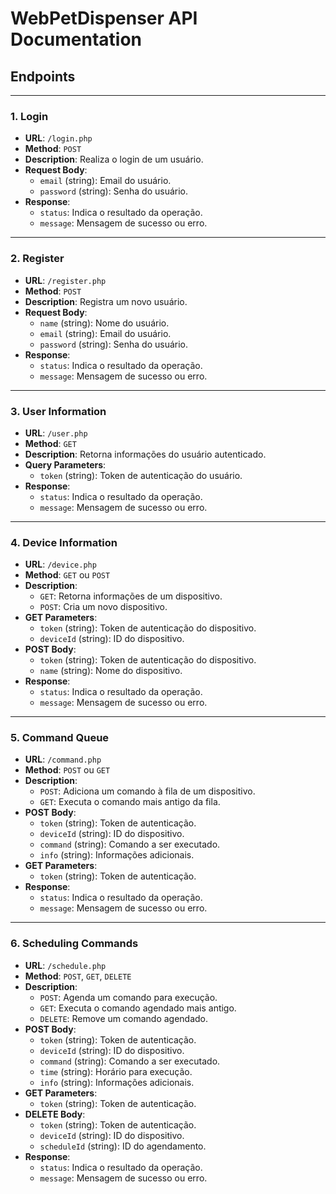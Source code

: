 # WebPetDispenser API Documentation

## Endpoints

---

### 1. Login
- **URL**: `/login.php`
- **Method**: `POST`
- **Description**: Realiza o login de um usuário.
- **Request Body**:
  - `email` (string): Email do usuário.
  - `password` (string): Senha do usuário.
- **Response**:
  - `status`: Indica o resultado da operação.
  - `message`: Mensagem de sucesso ou erro.

---

### 2. Register
- **URL**: `/register.php`
- **Method**: `POST`
- **Description**: Registra um novo usuário.
- **Request Body**:
  - `name` (string): Nome do usuário.
  - `email` (string): Email do usuário.
  - `password` (string): Senha do usuário.
- **Response**:
  - `status`: Indica o resultado da operação.
  - `message`: Mensagem de sucesso ou erro.

---

### 3. User Information
- **URL**: `/user.php`
- **Method**: `GET`
- **Description**: Retorna informações do usuário autenticado.
- **Query Parameters**:
  - `token` (string): Token de autenticação do usuário.
- **Response**:
  - `status`: Indica o resultado da operação.
  - `message`: Mensagem de sucesso ou erro.

---

### 4. Device Information
- **URL**: `/device.php`
- **Method**: `GET` ou `POST`
- **Description**:
  - `GET`: Retorna informações de um dispositivo.
  - `POST`: Cria um novo dispositivo.
- **GET Parameters**:
  - `token` (string): Token de autenticação do dispositivo.
  - `deviceId` (string): ID do dispositivo.
- **POST Body**:
  - `token` (string): Token de autenticação do dispositivo.
  - `name` (string): Nome do dispositivo.
- **Response**:
  - `status`: Indica o resultado da operação.
  - `message`: Mensagem de sucesso ou erro.

---

### 5. Command Queue
- **URL**: `/command.php`
- **Method**: `POST` ou `GET`
- **Description**:
  - `POST`: Adiciona um comando à fila de um dispositivo.
  - `GET`: Executa o comando mais antigo da fila.
- **POST Body**:
  - `token` (string): Token de autenticação.
  - `deviceId` (string): ID do dispositivo.
  - `command` (string): Comando a ser executado.
  - `info` (string): Informações adicionais.
- **GET Parameters**:
  - `token` (string): Token de autenticação.
- **Response**:
  - `status`: Indica o resultado da operação.
  - `message`: Mensagem de sucesso ou erro.

---

### 6. Scheduling Commands
- **URL**: `/schedule.php`
- **Method**: `POST`, `GET`, `DELETE`
- **Description**:
  - `POST`: Agenda um comando para execução.
  - `GET`: Executa o comando agendado mais antigo.
  - `DELETE`: Remove um comando agendado.
- **POST Body**:
  - `token` (string): Token de autenticação.
  - `deviceId` (string): ID do dispositivo.
  - `command` (string): Comando a ser executado.
  - `time` (string): Horário para execução.
  - `info` (string): Informações adicionais.
- **GET Parameters**:
  - `token` (string): Token de autenticação.
- **DELETE Body**:
  - `token` (string): Token de autenticação.
  - `deviceId` (string): ID do dispositivo.
  - `scheduleId` (string): ID do agendamento.
- **Response**:
  - `status`: Indica o resultado da operação.
  - `message`: Mensagem de sucesso ou erro.

